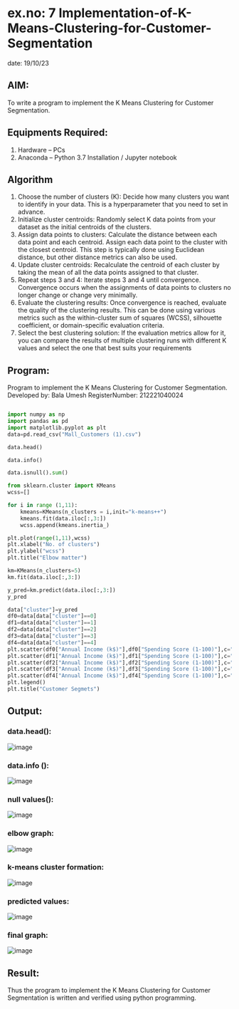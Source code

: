 # ex.no: 7 Implementation-of-K-Means-Clustering-for-Customer-Segmentation
date: 19/10/23
## AIM:
To write a program to implement the K Means Clustering for Customer Segmentation.

## Equipments Required:
1. Hardware – PCs
2. Anaconda – Python 3.7 Installation / Jupyter notebook

## Algorithm
1. Choose the number of clusters (K): Decide how many clusters you want to identify in your data. This is a hyperparameter that you need to set in advance.
2. Initialize cluster centroids: Randomly select K data points from your dataset as the initial centroids of the clusters.
3.  Assign data points to clusters: Calculate the distance between each data point and each centroid. Assign each data point to the cluster with the closest centroid. This step is typically done using Euclidean distance, but other distance metrics can also be used.
4. Update cluster centroids: Recalculate the centroid of each cluster by taking the mean of all the data points assigned to that cluster.
5. Repeat steps 3 and 4: Iterate steps 3 and 4 until convergence. Convergence occurs when the assignments of data points to clusters no longer change or change very minimally.
6. Evaluate the clustering results: Once convergence is reached, evaluate the quality of the clustering results. This can be done using various metrics such as the within-cluster sum of squares (WCSS), silhouette coefficient, or domain-specific evaluation criteria.
7. Select the best clustering solution: If the evaluation metrics allow for it, you can compare the results of multiple clustering runs with different K values and select the one that best suits your requirements
   

## Program:

Program to implement the K Means Clustering for Customer Segmentation.
Developed by: Bala Umesh
RegisterNumber:  212221040024
``` py

import numpy as np
import pandas as pd
import matplotlib.pyplot as plt
data=pd.read_csv("Mall_Customers (1).csv")

data.head()

data.info()

data.isnull().sum()

from sklearn.cluster import KMeans
wcss=[]

for i in range (1,11):
    kmeans=KMeans(n_clusters = i,init="k-means++")
    kmeans.fit(data.iloc[:,3:])
    wcss.append(kmeans.inertia_)

plt.plot(range(1,11),wcss)
plt.xlabel("No. of clusters")
plt.ylabel("wcss")
plt.title("Elbow matter")

km=KMeans(n_clusters=5)
km.fit(data.iloc[:,3:])

y_pred=km.predict(data.iloc[:,3:])
y_pred

data["cluster"]=y_pred
df0=data[data["cluster"]==0]
df1=data[data["cluster"]==1]
df2=data[data["cluster"]==2]
df3=data[data["cluster"]==3]
df4=data[data["cluster"]==4]
plt.scatter(df0["Annual Income (k$)"],df0["Spending Score (1-100)"],c="red",label="cluster0")
plt.scatter(df1["Annual Income (k$)"],df1["Spending Score (1-100)"],c="black",label="cluster1")
plt.scatter(df2["Annual Income (k$)"],df2["Spending Score (1-100)"],c="blue",label="cluster2")
plt.scatter(df3["Annual Income (k$)"],df3["Spending Score (1-100)"],c="green",label="cluster3")
plt.scatter(df4["Annual Income (k$)"],df4["Spending Score (1-100)"],c="magenta",label="cluster4")
plt.legend()
plt.title("Customer Segmets")

```


## Output:
### data.head():
![image](https://github.com/BalaUmesh/Implementation-of-K-Means-Clustering-for-Customer-Segmentation/assets/113031742/9deaa379-b644-4558-b724-b433aca4197a)


### data.info ():
![image](https://github.com/BalaUmesh/Implementation-of-K-Means-Clustering-for-Customer-Segmentation/assets/113031742/70b7390c-6997-4ff3-b9f9-fbfed82d1342)


### null values():
![image](https://github.com/BalaUmesh/Implementation-of-K-Means-Clustering-for-Customer-Segmentation/assets/113031742/91ccb5b1-9ec4-4f0b-a401-ab22a4c134d9)


### elbow graph:
![image](https://github.com/BalaUmesh/Implementation-of-K-Means-Clustering-for-Customer-Segmentation/assets/113031742/f6714113-3ff3-4346-8632-dbbe87ae6e79)


### k-means cluster formation:
![image](https://github.com/BalaUmesh/Implementation-of-K-Means-Clustering-for-Customer-Segmentation/assets/113031742/d4223138-ea7f-43a7-9f71-014d51c22cbe)


### predicted values:
![image](https://github.com/BalaUmesh/Implementation-of-K-Means-Clustering-for-Customer-Segmentation/assets/113031742/d1612023-d479-4c69-9ea9-31b21f8c6407)


### final graph:
![image](https://github.com/BalaUmesh/Implementation-of-K-Means-Clustering-for-Customer-Segmentation/assets/113031742/66018121-614e-41d6-b51d-9cd16fc411e0)



## Result:
Thus the program to implement the K Means Clustering for Customer Segmentation is written and verified using python programming.
